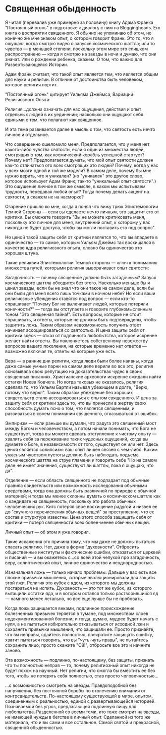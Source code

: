 # Священная обыденность
﻿Я читал (перевалив уже примерно за половину) книгу Адама Франка "Постоянный огонь" в подготовке к диалогу с ним на Bloggingheads. Его книга о восприятии священного. Я обычно не упоминаю об этом, но конечно же мне знаком опыт, о котором говорит Франк. Это то, что я ощущаю, когда смотрю видео о запуске космического шаттла; или то чувство — в меньшей степени, поскольку этом мире это слишком распространено — когда я смотрю на звезды в ночи и думаю, что они значат. Или о рождении ребенка, скажем. О том, что важно для Развертывающейся Истории.

Адам Франк считает, что такой опыт является тем, что является общим для науки и религии. В отличие от достоинства быть человеком, которое религия портит.

"Постоянный огонь" цитирует Уильяма Джеймса, Вариации Религиозного Опыта:

Религия...должна означать для нас ощущения, действия и опыт отдельных людей в их уединении; насколько они ощущают себя едиными с тем, что полагают как священное.

И эта тема развивается далее в мысль о том, что святость есть нечто личное и отдельное.

Что совершенно ошеломило меня. Предполагается, что у меня нет какого-либо чувства святости, если я один из множества людей, смотрящих о том, как космический корабль успешной стартует? Почему нет? Предполагается думать, что мой опыт святости должен как-то отличаться ото всех смотрящих это людей? Почему, когда у нас у всех мозги одной и той же модели? В самом деле, почему бы мне нужно верить, что я уникален? (но "уникален" это другое слово, которое использует Адам Франк; так-то "уникальный опыт святости".) Это ощущение личное в том же смысле, в каком мы испытываем трудности, передавая любой опыт? Тогда почему делать акцент на святости, а скажем не на насморке?

Озарение пришло ко мне, когда я понял что вижу трюк Эпистемологии Темной Стороны — если вы сделаете нечто личным, это защитит его от критики. Вы сможете говорить "Вы не можете критиковать меня, поскольку это личное для меня, внутренний опыт, к которому у вас никогда не будет доступа, чтобы вы могли поставить его под вопрос".

Но ценой такой защиты себя от критики является то, что вы впадаете в одиночество — то самое, которым Уильям Джеймс так восхищался в качестве ядра религиозного опыта, словно бы одиночество это хорошая штука.

Такие реликвии Эпистемологии Темной стороны — ключ к пониманию множества путей, которыми религия выворачивает опыт святости:

Загадочность — почему священное должно быть загадочным? Запуск космического шаттла обходится без этого. Насколько меньше бы я ценил звезды, если бы не знал что они такое на самом деле, если бы они были для меня всего лишь точками в ночном небе? Но если ваши религиозные убеждения ставятся под вопрос — если кто-то спрашивает "Почему Бог не вылечивает людей, которые потеряли конечности?" — тогда вы отступаете и говорите глубокомысленным тоном "Это священная тайна!". Есть вопросы, которые не стоит спрашивать, и ответы, которые не должны быть подтверждены, чтобы защитить ложь. Таким образом невозможность получить ответ начинает ассоциироваться со святостью. И цена защиты себя от критики здесь — отказ от подлинного любопытства, которое искренне желает найти ответы. Вы поклоняетесь собственному невежеству вопросов вашего поколения, на которые временно нет ответов — возможно включая те, ответы на которые уже есть.

Вера — в ранние дни религии, когда люди были более наивны, когда даже самые умные парни на самом деле верили во все это, религия основывала свою репутацию на доказательствах чудес в своих священных писаниях. Христианские археологи искренне ожидали найти остатки Ноева Ковчега. Но когда таковых не оказалось, религия сделала то, что Уильям Бартли называл убежищем в долге, "Верю, потому что верю!". Таким образом убеждение без хороших свидетельств стало ассоциироваться с опытом священного. И цена за защиту себя от критики здесь то, что вы принесли в жертву свою способность думать ясно о том, что является священным, и развиваться в своем понимании священного, отказываться от ошибок.

Эмпиризм — если раньше вы думали, что радуга это священный мост между Богом и человечеством, а потом начали понимать, что Бога не существует, тогда вы можете сделать отступление к чистому опыту — хвалить себя за переживание таких чудесных ощущений, когда вы думаете о Боге, в независимости от того, существует он или нет. Здесь ценой является солипсизм: ваш опыт лишен связей с чем-либо. Каким ужасным чувством пустоты должно быть наблюдать подъема космического шаттла на струе пламени и говорить себе "Но на самом деле не имеет значения, существуют ли шаттлы, пока я ощущаю, что да".

Отделение — если область священного не подпадает под обычные правила свидетельств или возможность исследования обычными средствами, тогда она должны быть различной по природе с обычной материей; и тогда мы менее склонны думать о космическом шаттле как о кандидате на священность, поскольку это работа обычных человеческих рук. Китс потерял свое восхищение радугой и низвел ее до "скучного перечисления обычных вещей" за преступление, что ее состав и стурктура известны. Цена этого способа защищать себя от критики — потеря священности всех более-менее обычных вещей.

Личный опыт — об этом я уже говорил.

Такие искажения это причина тому, что мы даже не должны пытаться спасать религию. Нет, даже в форме "духовности". Отбросить общественные институты и фактические ошибки, отказаться от церквей и писаний — и вы окажетесь с...со всей этой чепухой про загадочность, веру, солиптический опыт, личное одиночество и неоднородностью.

Изначальная ложь — только начало проблемы. Дальше у вас есть все плохие привычки мышления, которые эволюционировали для защиты этой лжи. Религия это кубок с ядом, из которого мы должны постараться не испить. Духовность — это тот же кубок, из которого вытащили остатки яда, и в котором остался только растворившийся яд — намного менее летально, но все еще лучше бы не пробовать.

Когда ложь защищается веками, подлинное происхождение болезненных привычек теряется в тумане, под множеством слоев недокументированной болезни; и тогда, думаю, мудрее будет начать с нуля, а не пытаться избирательно отказываться от исходной лжи и сохранять привычки мышления, что защищали ее. Просто признайте, что вы неправы, сдайтесь полностью, прекратите защищать ошибку, хватит пытаться говорить, что вы "чуть-чуть правы", не пытайтесь сохранить лицо, просто скажите "Ой!", отбросьте все это и начните заново.

Эта возможность — подлинно, по-настоящему, без защиты, признать что ты полностью неправ — то, почему религиозный опыт никогда не будет похож на научный. Нет религии, что смогла бы вместить ее без того, чтобы не потерять себя полностью, став просто человечностью...

...с возможностью смотреть на звезды. Правдоподобной без напряжения, без постоянной борьбы по отвлечению внимания от контрсвидетельств. По-настоящему существующей в мире, опытом, соединенным с реальностью, единой с развертывающейся историей. Познаваемой без угроз, предлагающей подлинную пищу для любопытства. Разделенной со всеми теми, кто тоже смотрит на звезды, не имеющей нужды в бегстве в личный опыт. Сделанной из того же материала, что и вы сами и все остальное. Самой святой и прекрасной, священной обыденностью.